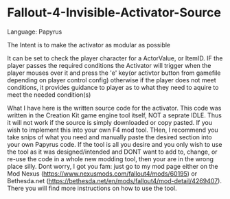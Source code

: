 # Fallout-4-Invisible-Activator-Source
Language: Papyrus

The Intent is to make the activator as modular as possible

It can be set to check the player character for a ActorValue, or ItemID.
IF the player passes the required conditions the Activator will trigger when the player mouses over it and press the 'e' key(or activtor button from gamefile depending on player control config)
otherwise if the player does not meet conditions, it provides guidance to player as to what they need to aquire to meet the needed condition(s)

What I have here is the written source code for the activator. This code was written in the Creation Kit game engine tool itself, NOT a seprate IDLE. Thus it will not work if the source is 
simply downloaded or copy pasted. If you wish to implement this into your own F4 mod tool. THen, I recommend you take snips of what you need and manually paste the desired section 
into your own Papyrus code. If the tool is all you desire and you only wish to use the tool as it was designed/intended and DONT want to add to, change, or re-use the code in a whole new modding
tool, then your are in the wrong place silly. Dont worry, I got you fam: just go to my mod page either on the Mod Nexus (https://www.nexusmods.com/fallout4/mods/60195) or Bethesda.net (https://bethesda.net/en/mods/fallout4/mod-detail/4269407). There you will find more instructions on how
to use the tool.
